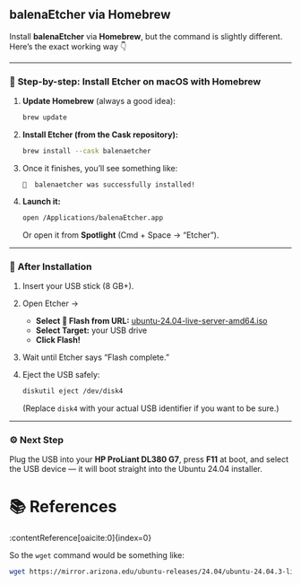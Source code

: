 


## **balenaEtcher** via **Homebrew**

Install **balenaEtcher** via **Homebrew**, but the command is slightly different. Here’s the exact working way 👇

---

### 🧩 **Step-by-step: Install Etcher on macOS with Homebrew**

1. **Update Homebrew** (always a good idea):

   ```bash
   brew update
   ```

2. **Install Etcher (from the Cask repository):**

   ```bash
   brew install --cask balenaetcher
   ```

3. Once it finishes, you’ll see something like:

   ```
   🍺  balenaetcher was successfully installed!
   ```

4. **Launch it:**

   ```bash
   open /Applications/balenaEtcher.app
   ```

   Or open it from **Spotlight** (Cmd + Space → “Etcher”).

---

### 🧰 **After Installation**

1. Insert your USB stick (8 GB+).
2. Open Etcher →

   * **Select :link: Flash from URL:** [ubuntu-24.04-live-server-amd64.iso][ubuntu-24.04-live-server-amd64.iso]
   * **Select Target:** your USB drive
   * **Click Flash!**
3. Wait until Etcher says “Flash complete.”
4. Eject the USB safely:

   ```bash
   diskutil eject /dev/disk4
   ```

   (Replace `disk4` with your actual USB identifier if you want to be sure.)

---

### ⚙️ **Next Step**

Plug the USB into your **HP ProLiant DL380 G7**, press **F11** at boot, and select the USB device — it will boot straight into the Ubuntu 24.04 installer.

# :books: References

[ubuntu-24.04-live-server-amd64.iso]: https://mirror.arizona.edu/ubuntu-releases/24.04/ubuntu-24.04.3-live-server-amd64.iso

 :contentReference[oaicite:0]{index=0}

So the `wget` command would be something like:

```bash
wget https://mirror.arizona.edu/ubuntu-releases/24.04/ubuntu-24.04.3-live-server-amd64.iso
```
